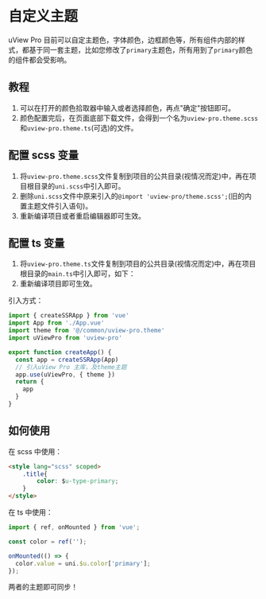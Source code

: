 # 自定义主题

<demo-model url="/pages/componentsC/color/index"></demo-model>

uView Pro 目前可以自定主题色，字体颜色，边框颜色等，所有组件内部的样式，都基于同一套主题，比如您修改了`primary`主题色，所有用到了`primary`颜色
的组件都会受影响。

## 教程

1. 可以在打开的颜色拾取器中输入或者选择颜色，再点"确定"按钮即可。
2. 颜色配置完后，在页面底部下载文件，会得到一个名为`uview-pro.theme.scss`和`uview-pro.theme.ts`(可选)的文件。

## 配置 scss 变量

1. 将`uview-pro.theme.scss`文件复制到项目的公共目录(视情况而定)中，再在项目根目录的`uni.scss`中引入即可。
2. 删除`uni.scss`文件中原来引入的`@import 'uview-pro/theme.scss';`(旧的内置主题文件引入语句)。
3. 重新编译项目或者重启编辑器即可生效。

## 配置 ts 变量

1. 将`uview-pro.theme.ts`文件复制到项目的公共目录(视情况而定)中，再在项目根目录的`main.ts`中引入即可，如下：
2. 重新编译项目即可生效。

引入方式：

```ts
import { createSSRApp } from 'vue'
import App from './App.vue'
import theme from '@/common/uview-pro.theme'
import uViewPro from 'uview-pro'

export function createApp() {
  const app = createSSRApp(App)
  // 引入uView Pro 主库，及theme主题
  app.use(uViewPro, { theme })
  return {
    app
  }
}
```

## 如何使用

在 scss 中使用：

```html
<style lang="scss" scoped>
	.title{
		color: $u-type-primary;
	}
</style>

```

在 ts 中使用：

```js
import { ref, onMounted } from 'vue';

const color = ref('');

onMounted(() => {
  color.value = uni.$u.color['primary'];
});
```

两者的主题即可同步！

<theme-generate></theme-generate>
